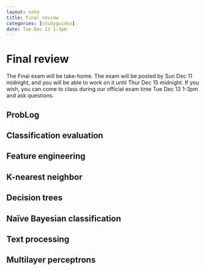 ```yaml
---
layout: note
title: Final review
categories: [studyguides]
date: Tue Dec 13 1-3pm
---
```


# Final review

The Final exam will be take-home. The exam will be posted by Sun Dec 11 midnight, and you will be able to work on it until Thur Dec 15 midnight. If you wish, you can come to class during our official exam time Tue Dec 13 1-3pm and ask questions.

## ProbLog

## Classification evaluation

## Feature engineering

## K-nearest neighbor

## Decision trees

## Naïve Bayesian classification

## Text processing

## Multilayer perceptrons

